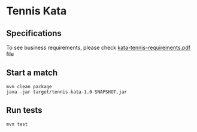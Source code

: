 Tennis Kata
===

## Specifications

To see business requirements, please check [kata-tennis-requirements.pdf](kata-tennis-requirements.pdf) file

## Start a match

    mvn clean package
    java -jar target/tennis-kata-1.0-SNAPSHOT.jar

## Run tests

    mvn test
